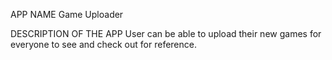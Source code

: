 APP NAME
Game Uploader


DESCRIPTION OF THE APP 
User can be able to upload their new games for everyone to see and check out for reference.
